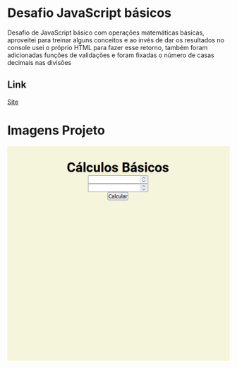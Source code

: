 # Desafio JavaScript básicos

Desafio de JavaScript básico com operações matemáticas básicas, aproveitei para treinar alguns conceitos e ao invés de dar os resultados no console usei o próprio HTML para fazer esse retorno, também foram adicionadas funções de validações e foram fixadas o número de casas decimais nas divisões

## Link

[Site](https://martvie.github.io/desafio-javascript-basico/)

# Imagens Projeto

<p text-align="center">
    <img src="./src/images/screen.gif">
</p>